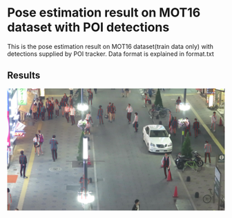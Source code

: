 # Pose estimation result on MOT16 dataset with POI detections
This is the pose estimation result on MOT16 dataset(train data only) with detections supplied by POI tracker. Data format is explained in format.txt
## Results
![image](https://github.com/SpyderXu/pose_poi_mot/blob/master/test.png)

